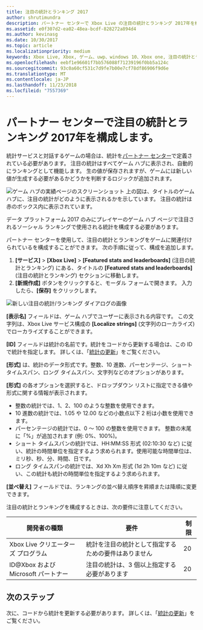 ```yaml
---
title: 注目の統計とランキング 2017
author: shrutimundra
description: パートナー センターで Xbox Live の注目の統計とランキング 2017年を構成する方法を説明します。
ms.assetid: e0f307d2-ea02-48ea-bcdf-828272a894d4
ms.author: kevinasg
ms.date: 10/30/2017
ms.topic: article
ms.localizationpriority: medium
keywords: Xbox Live, Xbox, ゲーム、uwp、windows 10、Xbox one, 注目の統計とランキング, ランキング, 統計 2017, パートナー センター
ms.openlocfilehash: eebf1e96601f7bb576088f71239196f0bb5a124c
ms.sourcegitcommit: 93c0a60cf531c7d9fe7b00e7cf78df86906f9d6e
ms.translationtype: MT
ms.contentlocale: ja-JP
ms.lasthandoff: 11/23/2018
ms.locfileid: "7557369"
---
```

# <a name="configuring-featured-stats-and-leaderboards-2017-in-partner-center"></a>パートナー センターで注目の統計とランキング 2017年を構成します。

統計サービスと対話するゲームの場合は、統計を[パートナー センター](https://partner.microsoft.com/dashboard)で定義されている必要があります。 注目の統計はすべてゲーム ハブに表示され、自動的にランキングとして機能します。 生の値が保存されますが、ゲームには新しい値が生成する必要があるかどうかを判断するロジックが追加されます。

![ゲーム ハブの実績ページのスクリーンショット](../../images/dev-center/featured-stats-and-leaderboards/featured-stats-and-leaderboards-2.png) 上の図は、タイトルのゲーム ハブに、注目の統計がどのように表示されるかを示しています。 注目の統計は赤のボックス内に表示されています。

データ プラットフォーム 2017 のみにプレイヤーのゲーム ハブ ページで注目されるソーシャル ランキングで使用される統計を構成する必要があります。

パートナー センターを使用して、注目の統計とランキングをゲームに関連付けられているを構成することができます。 次の手順に従って、構成を追加します。

1. **[サービス]** > **[Xbox Live]** > **[Featured stats and leaderboards]** (注目の統計とランキング) にある、タイトルの **[Featured stats and leaderboards]** (注目の統計とランキング) セクションに移動します。
2. **[新規作成]** ボタンをクリックすると、モーダル フォームで開きます。 入力したら、**[保存]** をクリックします。

![新しい注目の統計/ランキング ダイアログの画像](../../images/dev-center/featured-stats-and-leaderboards/featured-stats.png)

**[表示名]** フィールドは、ゲーム ハブでユーザーに表示される内容です。 この文字列は、Xbox Live サービス構成の **[Localize strings]** (文字列のローカライズ) でローカライズすることができます。

**[ID]** フィールドは統計の名前です。統計をコードから更新する場合は、この ID で統計を指定します。 詳しくは、「[統計の更新](../../leaderboards-and-stats-2017/player-stats-updating.md)」をご覧ください。

**[形式]** は、統計のデータ形式です。整数、10 進数、パーセンテージ、ショート タイムスパン、ロング タイムスパン、文字列などのオプションがあります。

**[形式]** の各オプションを選択すると、ドロップダウン リストに指定できる値や形式に関する情報が表示されます。

* 整数の統計では、1、2、100 のような整数を使用できます。
* 10 進数の統計では、1.05 や 12.00 などの小数点以下 2 桁は小数を使用できます。
* パーセンテージの統計では、0 ～ 100 の整数を使用できます。 整数の末尾に「%」が追加されます  (例: 0%、100%)。
* ショート タイムスパンの統計では、HH:MM:SS 形式 (02:10:30 など) に従い、統計の時間単位を指定するよう求められます。使用可能な時間単位は、ミリ秒、秒、分、時間、日です。
* ロング タイムスパンの統計では、Xd Xh Xm 形式 (1d 2h 10m など) に従い、この統計も統計の時間単位を指定するよう求められます。

**[並べ替え]** フィールドでは、ランキングの並べ替え順序を昇順または降順に変更できます。

注目の統計とランキングを構成するときは、次の要件に注意してください。

| 開発者の種類 | 要件 | 制限 |
|----------------|-------------|-------|
| Xbox Live クリエーターズ プログラム | 統計を注目の統計として指定するための要件はありません | 20 |
| ID@Xbox および Microsoft パートナー | 注目の統計は、3 個以上指定する必要があります | 20 |

## <a name="next-steps"></a>次のステップ

次に、コードから統計を更新する必要があります。  詳しくは、「[統計の更新](../../leaderboards-and-stats-2017/player-stats-updating.md)」をご覧ください。
